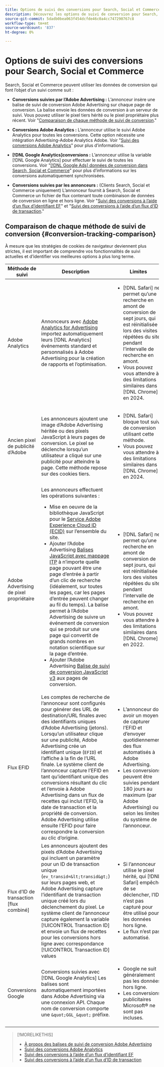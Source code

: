 ```yaml
---
title: Options de suivi des conversions pour Search, Social et Commerce
description: Découvrez les options de suivi de conversion pour Search, Social et Commerce.
source-git-commit: 5dadb0bea063f454dcfde46c0a4cc747290767c8
workflow-type: tm+mt
source-wordcount: '837'
ht-degree: 0%

---
```


# Options de suivi des conversions pour Search, Social et Commerce

Search, Social et Commerce peuvent utiliser les données de conversion qui font l’objet d’un suivi comme suit :

* **Conversions suivies par l’Adobe Advertising :** L’annonceur insère une balise de suivi de conversion Adobe Advertising sur chaque page de conversion. La balise envoie les données de conversion à un serveur de suivi. Vous pouvez utiliser le pixel tiers hérité ou le pixel propriétaire plus récent. Voir &quot;[Comparaison de chaque méthode de suivi de conversion](#conversion-tracking-comparison).&quot;

* **Conversions Adobe Analytics :** L’annonceur utilise le suivi Adobe Analytics pour toutes les conversions. Cette option nécessite une intégration Advertising-Adobe Analytics Adobe. Voir &quot;[Suivi des conversions Adobe Analytics](conversion-tracking-analytics.md)&quot; pour plus d’informations.

* **[!DNL Google Analytics]conversions :** L’annonceur utilise la variable [!DNL Google Analytics] pour effectuer le suivi de toutes les conversions. Voir &quot;[[!DNL Google Ads] données de conversion dans Search, Social et Commerce](/help/search-social-commerce/campaign-management/introduction/google-conversion-data.md)&quot; pour plus d’informations sur les conversions automatiquement synchronisées.

* **Conversions suivies par les annonceurs :** (Clients Search, Social et Commerce uniquement) L’annonceur fournit à Search, Social et Commerce un fichier de flux contenant toute combinaison de données de conversion en ligne et hors ligne. Voir &quot;[Suivi des conversions à l’aide d’un flux d’identifiant EF](feed-efid.md)&quot; et &quot;[Suivi des conversions à l’aide d’un flux d’ID de transaction](feed-transaction-id.md).&quot;

## Comparaison de chaque méthode de suivi de conversion {#conversion-tracking-comparison}

À mesure que les stratégies de cookies de navigateur deviennent plus strictes, il est important de comprendre vos fonctionnalités de suivi actuelles et d’identifier vos meilleures options à plus long terme.

| Méthode de suivi | Description | Limites | Avantages | Recommandé ? |
|----|----|----|----|----|
| Adobe Analytics | Annonceurs avec [Adobe Analytics for Advertising](https://experienceleague.adobe.com/docs/advertising/integrations/analytics/overview.html) importez automatiquement leurs [!DNL Analytics] événements standard et personnalisés à Adobe Advertising pour la création de rapports et l’optimisation. | <ul><li>[!DNL Safari] ne permet qu’une recherche en amont de conversion de sept jours, qui est réinitialisée lors des visites répétées du site pendant l’intervalle de recherche en amont.</li><li> Vous pouvez vous attendre à des limitations similaires dans [!DNL Chrome] en 2024.</li></ul> | <ul><li>Intégration transparente avec [!DNL Analytics]</li> <li>Voir Données de recherche payante dans [!DNL Analytics] Analysis Workspace</li><li>Avantages au-delà de la recherche payante</li></ul> | Oui |
| Ancien pixel de publicité d’Adobe | Les annonceurs ajoutent une image d’Adobe Advertising héritée ou des pixels JavaScript à leurs pages de conversion. Le pixel se déclenche lorsqu’un utilisateur a cliqué sur une publicité pour atteindre la page. Cette méthode repose sur des cookies tiers. | <ul><li>[!DNL Safari] bloque tout suivi de conversion utilisant cette méthode.</li><li>Vous pouvez vous attendre à des limitations similaires dans [!DNL Chrome] en 2024.</li></ul> | Le pixel est déjà implémenté. Cependant, vous devez toujours [implémentation de la balise de mappage ITP supplémentaire](itp-conversion-mapping-tag.md).<br><br>Recommandation : Passez au pixel propriétaire. | Non |
| Adobe Advertising de pixel propriétaire | Les annonceurs effectuent les opérations suivantes : <ul><li>Mise en oeuvre de la bibliothèque JavaScript pour le [Service Adobe Experience Cloud ID (ECID)](https://experienceleague.adobe.com/docs/id-service/using/intro/overview.html) sur l’ensemble du site.</li><li>Ajouter l’Adobe Advertising [Balises JavaScript avec mappage ITP](itp-conversion-mapping-tag.md) à n’importe quelle page pouvant être une page d’entrée à partir d’un clic de recherche (idéalement, sur toutes les pages, car les pages d’entrée peuvent changer au fil du temps). La balise permet à l’Adobe Advertising de suivre un événement de conversion qui se produit sur une page qui convertit de grands nombres en notation scientifique sur la page d’entrée.</li><li>Ajouter l’Adobe Advertising [Balise de suivi de conversion JavaScript v3](format-conversion-tag-jsv3.md) aux pages de conversion.</li></ul> | <ul><li>[!DNL Safari] ne permet qu’une recherche en amont de conversion de sept jours, qui est réinitialisée lors des visites répétées du site pendant l’intervalle de recherche en amont.</li><li>Vous pouvez vous attendre à des limitations similaires dans [!DNL Chrome] en 2022.</li></ul> | [!DNL Safari] effectue le suivi des conversions pendant la recherche en amont de sept jours. La recherche en amont étant réinitialisée lors des visites répétées du site pendant l’intervalle de recherche en amont, la limitation n’affecte pas toutes les [!DNL Safari] utilisateurs. | Non |
| Flux EFID | Les comptes de recherche de l’annonceur sont configurés pour générer des URL de destination/URL finales avec des identifiants uniques d’Adobe Advertising (jetons). Lorsqu’un utilisateur clique sur une publicité, Adobe Advertising crée un identifiant unique (`EFID`) et l’affiche à la fin de l’URL finale. Le système client de l’annonceur capture l’EFID en tant qu’identifiant unique des conversions résultant du clic et l’envoie à Adobe Advertising dans un flux de recettes qui inclut l’EFID, la date de transaction et la propriété de conversion. Adobe Advertising utilise ensuite l’EFID pour faire correspondre la conversion au clic d’origine. | <ul><li>L’annonceur doit avoir un moyen de capturer l’EFID et d’envoyer quotidiennement des flux automatisés à Adobe Advertising.</li><li>Les conversions peuvent être suivies pendant 180 jours au maximum (par Adobe Advertising) ou selon les limites du système de l’annonceur.</li></ul> | <ul><li>Cette méthode utilise des données de conversion propriétaires, de sorte qu’elles ne sont pas affectées par les limites des cookies tiers.</li><li>Les conversions en ligne et hors ligne peuvent être envoyées dans un seul flux.</li><li>Aucune modification de code ou balise n’est requise pour le site.</li></ul> | Oui |
| Flux d’ID de transaction [flux combiné] | Les annonceurs ajoutent des pixels d’Adobe Advertising qui incluent un paramètre pour un ID de transaction unique (`ev_transid=&lt;transid&gt;`) sur leurs pages web, et Adobe Advertising capture l’identifiant de transaction unique créé lors du déclenchement du pixel. Le système client de l’annonceur capture également la variable [!UICONTROL Transaction ID] et envoie un flux de recettes pour les conversions hors ligne avec correspondance [!UICONTROL Transaction ID] values | <ul><li>Si l’annonceur utilise le pixel hérité, qui [!DNL Safari] empêche de se déclencher, l’ID n’est pas capturé pour être utilisé pour les données hors ligne.</li><li>Le flux n’est pas automatisé.</li></ul> | <ul><li>Si vous implémentez le pixel propriétaire, la variable [!UICONTROL Transaction ID] est capturé dans [!DNL Safari].</li><li>Permet le suivi des événements de conversion hors ligne/approuvés.</li></ul> | Non |
| Conversions Google | Conversions suivies avec [!DNL Google Analytics] Les balises sont automatiquement importées dans Adobe Advertising via une connexion API. Chaque nom de conversion comporte une `&quot;GGL_&quot;` préfixe. | <ul><li>Google ne suit généralement pas les données hors ligne.</li><li>Les conversions publicitaires Microsoft® ne sont pas incluses.</li></ul> | Google utilise l’apprentissage automatique pour extrapoler &quot;[conversions modélisées](https://support.google.com/google-ads/answer/10081327).&quot; | Non |

<table style="table-layout:auto">

<!--
| Microsoft Advertising Conversions | Conversions tracked with Microsoft Advertising universal event tags (UET) are automatically imported to Adobe Advertising via an API connection. Each conversion name has a &quot;???&quot; prefix. | Microsoft Advertising typically doesn't track offline data. Google conversions aren't included. | ?? | No |
-->

>[!MORELIKETHIS]
>
>* [À propos des balises de suivi de conversion Adobe Advertising](/help/search-social-commerce/tracking/conversion-tracking-advertising.md)
>* [Suivi des conversions Adobe Analytics](/help/search-social-commerce/tracking/conversion-tracking-analytics.md)
>* [Suivi des conversions à l’aide d’un flux d’identifiant EF](/help/search-social-commerce/tracking/feed-efid.md)
>* [Suivi des conversions à l’aide d’un flux d’ID de transaction](/help/search-social-commerce/tracking/feed-transaction-id.md)
